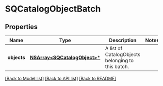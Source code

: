 # SQCatalogObjectBatch

## Properties
Name | Type | Description | Notes
------------ | ------------- | ------------- | -------------
**objects** | [**NSArray&lt;SQCatalogObject&gt;***](SQCatalogObject.md) | A list of CatalogObjects belonging to this batch. | 

[[Back to Model list]](../README.md#documentation-for-models) [[Back to API list]](../README.md#documentation-for-api-endpoints) [[Back to README]](../README.md)


